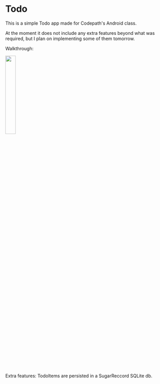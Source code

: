 # Todo

This is a simple Todo app made for Codepath's Android class.

At the moment it does not include any extra features beyond what was required, but I plan on implementing some of them tomorrow.

Walkthrough:

<img width="25%" src="screenshots/todowalkthrough1.gif">

Extra features:
TodoItems are persisted in a SugarReccord SQLite db.

